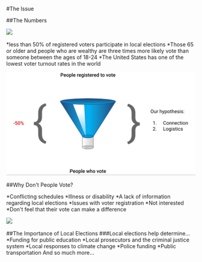 #The Issue

##The Numbers

![](pics/vote-mult.jpg)

  *less than 50% of registered voters participate in local elections
  *Those 65 or older and people who are wealthy are three times more likely vote than someone between the ages of 18-24
  *The United States has one of the lowest voter turnout rates in the world

![](pics/funnel.png)

##Why Don't People Vote?

  *Conflicting schedules
  *Illness or disability
  *A lack of information regarding local elections
  *Issues with voter registration
  *Not interested
  *Don't feel that their vote can make a difference
  
![](pics/silence-violence.jfif)

##The Importance of Local Elections
###Local elections help determine...
  *Funding for public education
  *Local prosecutors and the criminal justice system
  *Local responses to climate change
  *Police funding
  *Public transportation
  And so much more...
